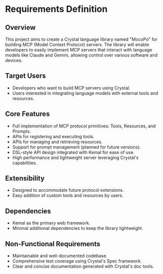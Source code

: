 # Requirements Definition

## Overview
This project aims to create a Crystal language library named "MocoPo" for building MCP (Model Context Protocol) servers. The library will enable developers to easily implement MCP servers that interact with language models like Claude and Gemini, allowing control over various software and devices.

## Target Users
- Developers who want to build MCP servers using Crystal.
- Users interested in integrating language models with external tools and resources.

## Core Features
- Full implementation of MCP protocol primitives: Tools, Resources, and Prompts.
- APIs for registering and executing tools.
- APIs for managing and retrieving resources.
- Support for prompt management (planned for future versions).
- DSL-style API design integrated with Kemal for ease of use.
- High performance and lightweight server leveraging Crystal's capabilities.

## Extensibility
- Designed to accommodate future protocol extensions.
- Easy addition of custom tools and resources by users.

## Dependencies
- Kemal as the primary web framework.
- Minimal additional dependencies to keep the library lightweight.

## Non-Functional Requirements
- Maintainable and well-documented codebase.
- Comprehensive test coverage using Crystal's Spec framework.
- Clear and concise documentation generated with Crystal's doc tools.
